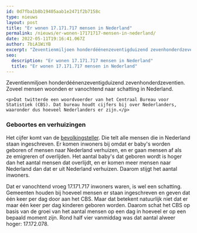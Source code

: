 ```yaml
---
id: 0d7fba1b8b19405aab1e2471f2b7158c
type: nieuws
layout: post
title: "Er wonen 17.171.717 mensen in Nederland"
permalink: /nieuws/er-wonen-17171717-mensen-in-nederland/
date: 2022-05-11T19:16:41.067Z
author: 7biA1WiYB
excerpt: "Zeventienmiljoen honderdéénenzeventigduizend zevenhonderdzeventien. Zoveel mensen woonden er vanochtend naar schatting in Nederland.  "
seo:
  description: "Er wonen 17.171.717 mensen in Nederland"
  title: "Er wonen 17.171.717 mensen in Nederland"
---
```

Zeventienmiljoen honderdéénenzeventigduizend zevenhonderdzeventien. Zoveel mensen woonden er vanochtend naar schatting in Nederland.  

    <p>Dat twitterde een woordvoerder van het Centraal Bureau voor Statistiek (CBS). Dat bureau houdt cijfers bij over Nederlanders, waaronder dus hoeveel Nederlanders er zijn.</p>
<h3>Geboortes en verhuizingen</h3>
<p>Het cijfer komt van de <a href="https://www.cbs.nl/nl-nl/visualisaties/bevolkingsteller" target="_blank">bevolkingsteller</a>. Die telt alle mensen die in Nederland staan ingeschreven. Er komen inwoners bij omdat er baby's worden geboren of mensen naar Nederland verhuizen, en er gaan mensen af als ze emigreren of overlijden. Het aantal baby's dat geboren wordt is hoger dan het aantal mensen dat overlijdt, en er komen meer mensen naar Nederland dan dat er uit Nederland verhuizen. Daarom stijgt het aantal inwoners.</p>
<p>Dat er vanochtend vroeg 17.171.717 inwoners waren, is wel een schatting. Gemeenten houden bij hoeveel mensen er staan ingeschreven en geven dat één keer per dag door aan het CBS. Maar dat betekent natuurlijk niet dat er maar één keer per dag kinderen geboren worden. Daarom schat het CBS op basis van de groei van het aantal mensen op een dag in hoeveel er op een bepaald moment zijn. Rond half vier vanmiddag was dat aantal alweer hoger: 17.172.078.</p>  
